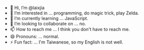 - 👋 Hi, I’m @laixjia
- 👀 I’m interested in ... programming, do magic trick, play Zelda.
- 🌱 I’m currently learning ... JavaScript.
- 💞️ I’m looking to collaborate on ... no.
- 📫 How to reach me ... I think you don't have to reach me.
- 😄 Pronouns: ... normal.
- ⚡ Fun fact: ... I'm Taiwanese, so my English is not well.

<!---
laixjia/laixjia is a ✨ special ✨ repository because its `README.md` (this file) appears on your GitHub profile.
You can click the Preview link to take a look at your changes.
--->
